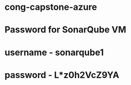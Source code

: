# cong-capstone-azure
# Password for SonarQube VM
# username - sonarqube1
# password - L*z0h2VcZ9YA
